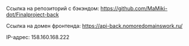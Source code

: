Ссылка на репозиторий с бэкэндом: https://github.com/MaMiki-dot/Finalproject-back

Ссылка на домен фронтенда: https://api-back.nomoredomainswork.ru/

IP-адрес: 158.160.168.222